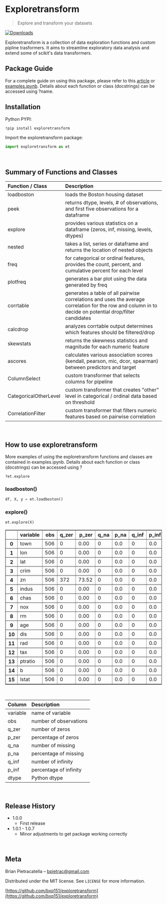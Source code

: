 # Exploretransform
> Explore and transform your datasets


[![Downloads](https://pepy.tech/badge/video2tfrecord)](https://pepy.tech/project/video2tfrecord)

Exploretransform is a collection of data exploration functions and custom pipline trasformers.  It aims to streamline exploratory data analysis and extend some of scikit's data transformers.
&nbsp;

## Package Guide

For a complete guide on using this package, please refer to this [article](https://towardsdatascience.com/make-exploratory-data-analysis-eda-faster-74c434595bcf) or  [examples.ipynb](https://github.com/bxp151/exploretransform/blob/master/examples.ipynb).  Details about each function or class (docstrings) can be accessed using ?name.  


## Installation

Python PYPI:

```sh
!pip install exploretransform
```
Import the exploretransform package:

```python
import exploretransform as et
```
&nbsp;


## Summary of Functions and Classes


Function / Class | Description
:---- | :------------- 
loadboston | loads the Boston housing dataset
peek | returns dtype, levels, # of observations, and first five observations for a dataframe
explore | provides various statistics on a dataframe (zeros, inf, missing, levels, dtypes)
nested | takes a list, series or dataframe and returns the location of nested objects
freq | for categorical or ordinal features, provides the count, percent, and cumulative percent for each level
plotfreq | generates a bar plot using the data generated by freq
corrtable | generates a table of all pairwise correlations and uses the average correlation for the row and column in to decide on potential drop/filter candidates
calcdrop | analyzes corrtable output determines which features should be filtered/drop 
skewstats | returns the skewness statistics and magnitude for each numeric feature
ascores | calculates various association scores (kendall, pearson, mic, dcor, spearman) between predictors and target
ColumnSelect | custom transformer that selects columns for pipeline
CategoricalOtherLevel | custom transformer that creates "other" level in categorical / ordinal data based on threshold
CorrelationFilter | custom transformer that filters numeric features based on pairwise correlation

&nbsp;

## How to use exploretransform


More examples of using the exploretransform functions and classes are contained in examples.ipynb.  Details about each function or class (docstrings) can be accessed using ?

```
?et.explore
```
### loadboston()

```python
df, X, y = et.loadboston()
```



### explore()


```python
et.explore(X)
```

<table border="1" class="dataframe">
  <thead>
    <tr style="text-align: right;">
      <th></th>
      <th>variable</th>
      <th>obs</th>
      <th>q_zer</th>
      <th>p_zer</th>
      <th>q_na</th>
      <th>p_na</th>
      <th>q_inf</th>
      <th>p_inf</th>
      <th>dtype</th>
    </tr>
  </thead>
  <tbody>
    <tr>
      <th>0</th>
      <td>town</td>
      <td>506</td>
      <td>0</td>
      <td>0.00</td>
      <td>0</td>
      <td>0.0</td>
      <td>0</td>
      <td>0.0</td>
      <td>object</td>
    </tr>
    <tr>
      <th>1</th>
      <td>lon</td>
      <td>506</td>
      <td>0</td>
      <td>0.00</td>
      <td>0</td>
      <td>0.0</td>
      <td>0</td>
      <td>0.0</td>
      <td>float64</td>
    </tr>
    <tr>
      <th>2</th>
      <td>lat</td>
      <td>506</td>
      <td>0</td>
      <td>0.00</td>
      <td>0</td>
      <td>0.0</td>
      <td>0</td>
      <td>0.0</td>
      <td>float64</td>
    </tr>
    <tr>
      <th>3</th>
      <td>crim</td>
      <td>506</td>
      <td>0</td>
      <td>0.00</td>
      <td>0</td>
      <td>0.0</td>
      <td>0</td>
      <td>0.0</td>
      <td>float64</td>
    </tr>
    <tr>
      <th>4</th>
      <td>zn</td>
      <td>506</td>
      <td>372</td>
      <td>73.52</td>
      <td>0</td>
      <td>0.0</td>
      <td>0</td>
      <td>0.0</td>
      <td>float64</td>
    </tr>
    <tr>
      <th>5</th>
      <td>indus</td>
      <td>506</td>
      <td>0</td>
      <td>0.00</td>
      <td>0</td>
      <td>0.0</td>
      <td>0</td>
      <td>0.0</td>
      <td>float64</td>
    </tr>
    <tr>
      <th>6</th>
      <td>chas</td>
      <td>506</td>
      <td>0</td>
      <td>0.00</td>
      <td>0</td>
      <td>0.0</td>
      <td>0</td>
      <td>0.0</td>
      <td>category</td>
    </tr>
    <tr>
      <th>7</th>
      <td>nox</td>
      <td>506</td>
      <td>0</td>
      <td>0.00</td>
      <td>0</td>
      <td>0.0</td>
      <td>0</td>
      <td>0.0</td>
      <td>float64</td>
    </tr>
    <tr>
      <th>8</th>
      <td>rm</td>
      <td>506</td>
      <td>0</td>
      <td>0.00</td>
      <td>0</td>
      <td>0.0</td>
      <td>0</td>
      <td>0.0</td>
      <td>float64</td>
    </tr>
    <tr>
      <th>9</th>
      <td>age</td>
      <td>506</td>
      <td>0</td>
      <td>0.00</td>
      <td>0</td>
      <td>0.0</td>
      <td>0</td>
      <td>0.0</td>
      <td>float64</td>
    </tr>
    <tr>
      <th>10</th>
      <td>dis</td>
      <td>506</td>
      <td>0</td>
      <td>0.00</td>
      <td>0</td>
      <td>0.0</td>
      <td>0</td>
      <td>0.0</td>
      <td>float64</td>
    </tr>
    <tr>
      <th>11</th>
      <td>rad</td>
      <td>506</td>
      <td>0</td>
      <td>0.00</td>
      <td>0</td>
      <td>0.0</td>
      <td>0</td>
      <td>0.0</td>
      <td>category</td>
    </tr>
    <tr>
      <th>12</th>
      <td>tax</td>
      <td>506</td>
      <td>0</td>
      <td>0.00</td>
      <td>0</td>
      <td>0.0</td>
      <td>0</td>
      <td>0.0</td>
      <td>int64</td>
    </tr>
    <tr>
      <th>13</th>
      <td>ptratio</td>
      <td>506</td>
      <td>0</td>
      <td>0.00</td>
      <td>0</td>
      <td>0.0</td>
      <td>0</td>
      <td>0.0</td>
      <td>float64</td>
    </tr>
    <tr>
      <th>14</th>
      <td>b</td>
      <td>506</td>
      <td>0</td>
      <td>0.00</td>
      <td>0</td>
      <td>0.0</td>
      <td>0</td>
      <td>0.0</td>
      <td>float64</td>
    </tr>
    <tr>
      <th>15</th>
      <td>lstat</td>
      <td>506</td>
      <td>0</td>
      <td>0.00</td>
      <td>0</td>
      <td>0.0</td>
      <td>0</td>
      <td>0.0</td>
      <td>float64</td>
    </tr>
  </tbody>
</table>
</div>



&nbsp;

Column | Description
:---- | :------------- 
variable | name of variable
obs | number of observations
q\_zer | number of zeros
p\_zer | percentage of zeros
q\_na | number of missing
p\_na | percentage of missing
q\_inf | number of infinity
p\_inf | percentage of infinity
dtype | Python dtype

&nbsp;



## Release History

* 1.0.0
    * First release
* 1.0.1 - 1.0.7
	 * Minor adjustments to get package working correctly

&nbsp;

## Meta

Brian Pietracatella – bpietrac@gmail.com

Distributed under the MIT license. See ``LICENSE`` for more information.

[https://github.com/bxp151/exploretransform](https://github.com/bxp151/exploretransform)


